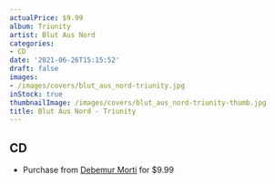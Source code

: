 ```yaml
---
actualPrice: $9.99
album: Triunity
artist: Blut Aus Nord
categories:
- CD
date: '2021-06-26T15:15:52'
draft: false
images:
- /images/covers/blut_aus_nord-triunity.jpg
inStock: true
thumbnailImage: /images/covers/blut_aus_nord-triunity-thumb.jpg
title: Blut Aus Nord - Triunity
---
```


## CD
* Purchase from [Debemur Morti](https://debemurmorti.aisamerch.com/item/74830) for $9.99
